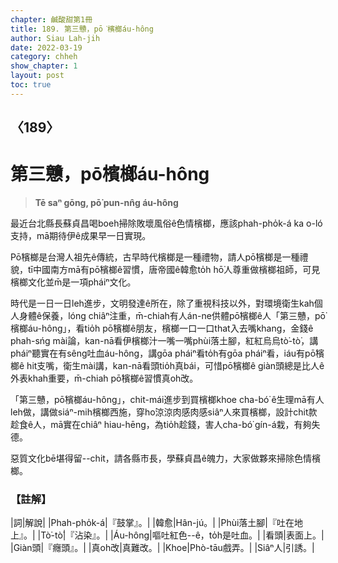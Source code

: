 ```yaml
---
chapter: 鹹酸甜第1冊
title: 189. 第三戇，pō͘檳榔áu-hông
author: Siau Lah-jih
date: 2022-03-19
category: chheh
show_chapter: 1
layout: post
toc: true
---
```

  
## 〈189〉
# 第三戇，pō͘檳榔áu-hông
>**Tē saⁿ gōng, pō͘ pun-nn̂g áu-hông**

最近台北縣長蘇貞昌喝boeh掃除敗壞風俗ê色情檳榔，應該phah-pho̍k-á ka o-ló支持，mā期待伊ê成果早一日實現。

Pō͘檳榔是台灣人祖先ê傳統，古早時代檳榔是一種禮物，請人pō͘檳榔是一種禮貌，tī中國南方mā有pō͘檳榔ê習慣，唐帝國ê韓愈to̍h hō͘人尊重做檳榔祖師，可見檳榔文化並m̄是一項pháiⁿ文化。

時代是一日一日leh進步，文明發達ê所在，除了重視科技以外，對環境衛生kah個人身體ê保養，lóng chiâⁿ注重，m̄-chiah有人án-ne供體pō͘檳榔ê人「第三戇，pō͘檳榔áu-hông」，看tio̍h pō͘檳榔ê朋友，檳榔一口一口that入去嘴khang，金錢ê phah-sńg mài論，kan-nā看伊檳榔汁一嘴一嘴phùi落土腳，紅紅烏烏tò͘-tò͘，講pháiⁿ聽實在有sêng吐血áu-hông，講gōa pháiⁿ看to̍h有gōa pháiⁿ看，iáu有pō͘檳榔ê hit支嘴，衛生mài講，kan-nā看頭tio̍h真bái，可惜pō͘檳榔ê giàn頭總是比人ê外表khah重要，m̄-chiah pō͘檳榔ê習慣真oh改。

「第三戇，pō͘檳榔áu-hông」，chit-mái進步到買檳榔khoe cha-bó͘ ê生理mā有人leh做，講做siáⁿ-mih檳榔西施，穿ho͘涼涼肉感肉感siâⁿ人來買檳榔，設計chit款趁食ê人，mā實在chiâⁿ hiau-hēng，為tio̍h趁錢，害人cha-bó͘ gín-á栽，有夠失德。

惡質文化bē堪得留--chit，請各縣市長，學蘇貞昌ê魄力，大家做夥來掃除色情檳榔。



### 【註解】

|詞|解說|
|Phah-pho̍k-á|『鼓掌』。|
|韓愈|Hân-jú。|
|Phùi落土腳|『吐在地上』。|
|Tò͘-tò͘|『沾染』。|
|Áu-hông|嘔吐紅色--ê，to̍h是吐血。|
|看頭|表面上。|
|Giàn頭|『癮頭』。|
|真oh改|真難改。|
|Khoe|Phò-tāu戲弄。|
|Siâⁿ人|引誘。|

